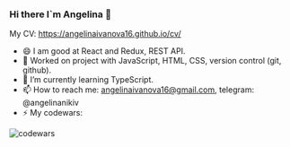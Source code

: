 ### Hi there I`m Angelina 👋
My CV: https://angelinaivanova16.github.io/cv/
- 😄 I am good at React and Redux, REST API.
- 🔭 Worked on project with JavaScript, HTML, CSS, version control (git, github).
- 🌱 I’m currently learning TypeScript.
- 📫 How to reach me: angelinaivanova16@gmail.com, telegram: @angelinanikiv
- ⚡ My codewars:
<img src="https://www.codewars.com/users/angelina765436877/badges/large" alt="codewars">

<!--
**angelinaivanova16/angelinaivanova16** is a ✨ _special_ ✨ repository because its `README.md` (this file) appears on your GitHub profile.

Here are some ideas to get you started:

- 🔭 I’m currently working on ...
- 🌱 I’m currently learning ...
- 👯 I’m looking to collaborate on ...
- 🤔 I’m looking for help with ...
- 💬 Ask me about ...
- 📫 How to reach me: ...
- 😄 Pronouns: ...
- ⚡ Fun fact: ...
-->
